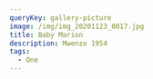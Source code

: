 ```yaml
---
queryKey: gallery-picture
image: /img/img_20201123_0017.jpg
title: Baby Marion
description: Mwenzo 1954
tags:
  - One
---
```

